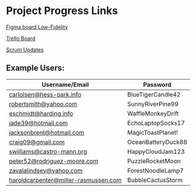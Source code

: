# Project Progress Links

[Figma board Low-Fidelity](https://www.figma.com/design/azDgnPjG9kHrt873leGrbt/INTEX?node-id=0-1&t=DIpZH3DjBlj0qa3z-1)

[Trello Board](https://trello.com/invite/b/67f3ed474be17b4c29c6ecfd/ATTI0ae5deeadd492d76131ccf564cb82e7b3852A1C4/04-02-intex)

[Scrum Updates](https://www.figma.com/board/lsN4eMqtu62mFPmUbgGsMG/2025W-INTEX-Figma-04-02?node-id=0-1&t=Ss1mx9dQWxbbqjoM-1)

## Example Users:

| Username/Email | Password |
| -------------- | -------- |
| carlolsen@hess-park.info | BlueTigerCandle42 |
| robertsmith@yahoo.com | SunnyRiverPine99 |
| eschmidt@harding.info | WaffleMonkeyDrift |
| jade39@hotmail.com | EchoLaptopSocks17 |
| jacksonbrent@hotmail.com | MagicToastPlanet! |
| craig09@gmail.com | OceanBatteryDuck88 |
| swilliams@castro-mann.org | HappyCloudJam123 |
| peter52@rodriguez-moore.com | PuzzleRocketMoon |
| zavalalindsey@yahoo.com | ForestNoodleLamp7 |
| haroldcarpenter@miller-rasmussen.com | BubbleCactusStorm |


